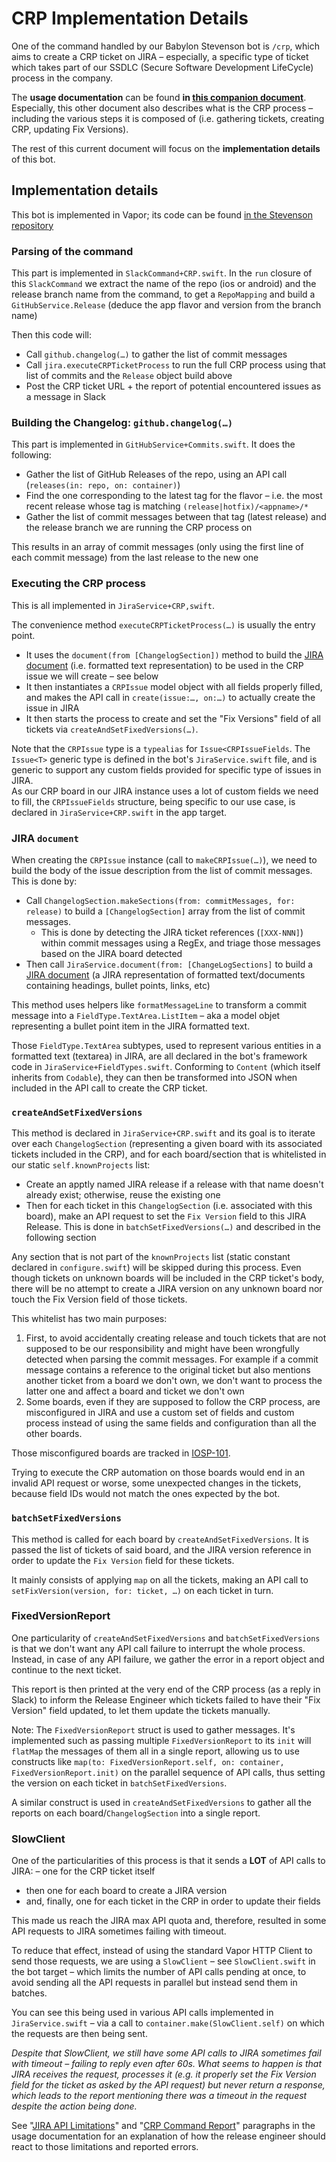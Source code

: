 # CRP Implementation Details

One of the command handled by our Babylon Stevenson bot is `/crp`, which aims to create a CRP ticket on JIRA – especially, a specific type of ticket which takes part of our SSDLC (Secure Software Development LifeCycle) process in the company.

The **usage documentation** can be found **in [this companion document](CRP-Bot.md)**. Especially, this other document also describes what is the CRP process – including the various steps it is composed of (i.e. gathering tickets, creating CRP, updating Fix Versions).

The rest of this current document will focus on the **implementation details** of this bot.

## Implementation details

This bot is implemented in Vapor; its code can be found [in the Stevenson repository](https://github.com/babylonhealth/Stevenson)

### Parsing of the command

This part is implemented in `SlackCommand+CRP.swift`. In the `run` closure of this `SlackCommand` we extract the name of the repo (ios or android) and the release branch name from the command, to get a `RepoMapping`
and build a `GitHubService.Release` (deduce the app flavor and version from the branch name)

Then this code will:

* Call `github.changelog(…)` to gather the list of commit messages
* Call `jira.executeCRPTicketProcess` to run the full CRP process using that list of commits and the `Release` object build above
* Post the CRP ticket URL + the report of potential encountered issues as a message in Slack

### Building the Changelog: `github.changelog(…)`

This part is implemented in `GitHubService+Commits.swift`. It does the following:

* Gather the list of GitHub Releases of the repo, using an API call (`releases(in: repo, on: container)`)
* Find the one corresponding to the latest tag for the flavor – i.e. the most recent release whose tag is matching `(release|hotfix)/<appname>/*`
* Gather the list of commit messages between that tag (latest release) and the release branch we are running the CRP process on

This results in an array of commit messages (only using the first line of each commit message) from the last release to the new one

### Executing the CRP process

This is all implemented in `JiraService+CRP,swift`.

The convenience method `executeCRPTicketProcess(…)` is usually the entry point.

* It uses the `document(from [ChangelogSection])` method to build the [JIRA document](https://developer.atlassian.com/cloud/jira/platform/apis/document/structure/) (i.e. formatted text representation) to be used in the CRP issue we will create – see below
* It then instantiates a `CRPIssue` model object with all fields properly filled, and makes the API call in `create(issue:…, on:…)` to actually create the issue in JIRA
* It then starts the process to create and set the "Fix Versions" field of all tickets via `createAndSetFixedVersions(…)`.

Note that the `CRPIssue` type is a `typealias` for `Issue<CRPIssueFields`. The `Issue<T>` generic type is defined in the bot's `JiraService.swift` file, and is generic to support any custom fields provided for specific type of issues in JIRA.  
As our CRP board in our JIRA instance uses a lot of custom fields we need to fill, the `CRPIssueFields` structure, being specific to our use case, is declared in `JiraService+CRP.swift` in the app target.

### JIRA `document`

When creating the `CRPIssue` instance (call to `makeCRPIssue(…)`), we need to build the body of the issue description from the list of commit messages. This is done by:

* Call `ChangelogSection.makeSections(from: commitMessages, for: release)` to build a `[ChangelogSection]` array from the list of commit messages.
  * This is done by detecting the JIRA ticket references (`[XXX-NNN]`) within commit messages using a RegEx, and triage those messages based on the JIRA board detected
* Then call `JiraService.document(from: [ChangeLogSections]` to build a [JIRA document](https://developer.atlassian.com/cloud/jira/platform/apis/document/structure/) (a JIRA representation of formatted text/documents containing headings, bullet points, links, etc)

This method uses helpers like `formatMessageLine` to transform a commit message into a `FieldType.TextArea.ListItem` – aka a model objet representing a bullet point item in the JIRA formatted text.

Those `FieldType.TextArea` subtypes, used to represent various entities in a formatted text (textarea) in JIRA, are all declared in the bot's framework code in `JiraService+FieldTypes.swift`. Conforming to `Content` (which itself inherits from `Codable`), they can then be transformed into JSON when included in the API call to create the CRP ticket.

### `createAndSetFixedVersions`

This method is declared in `JiraService+CRP.swift` and its goal is to iterate over each  `ChangelogSection` (representing a given board with its associated tickets included in the CRP), and for each board/section that is whitelisted in our static `self.knownProjects` list:

* Create an apptly named JIRA release if a release with that name doesn't already exist; otherwise, reuse the existing one
* Then for each ticket in this `ChangelogSection` (i.e. associated with this board), make an API request to set the `Fix Version` field to this JIRA Release. This is done in `batchSetFixedVersions(…)` and described in the following section

Any section that is not part of the `knownProjects` list (static constant declared in `configure.swift`) will be skipped during this process. Even though tickets on unknown boards will be included in the CRP ticket's body, there will be no attempt to create a JIRA version on any unknown board nor touch the Fix Version field of those tickets. 

This whitelist has two main purposes:

1. First, to avoid accidentally creating release and touch tickets that are not supposed to be our responsibility and might have been wrongfully detected when parsing the commit messages. For example if a commit message contains a reference to the original ticket but also mentions another ticket from a board we don't own, we don't want to process the latter one and affect a board and ticket we don't own
2. Some boards, even if they are supposed to follow the CRP process, are misconfigured in JIRA and use a custom set of fields and custom process instead of using the same fields and configuration than all the other boards. 

Those misconfigured boards are tracked in [IOSP-101](https://babylonpartners.atlassian.net/browse/IOSP-101). 

Trying to execute the CRP automation on those boards would end in an invalid API request or worse, some unexpected changes in the tickets, because field IDs would not match the ones expected by the bot.

### `batchSetFixedVersions`

This method is called for each board by `createAndSetFixedVersions`. It is passed the list of tickets of said board, and the JIRA version reference in order to update the `Fix Version` field for these tickets.

It mainly consists of applying `map` on all the tickets, making an API call to `setFixVersion(version, for: ticket, …)` on each ticket in turn.

### FixedVersionReport

One particularity of `createAndSetFixedVersions` and `batchSetFixedVersions` is that we don't want any API call failure to interrupt the whole process. Instead, in case of any API failure, we gather the error in a report object and continue to the next ticket.

This report is then printed at the very end of the CRP process (as a reply in Slack) to inform the Release Engineer which tickets failed to have their "Fix Version" field updated, to let them update the tickets manually.

Note: The `FixedVersionReport` struct is used to gather messages. It's implemented such as passing multiple `FixedVersionReport` to its `init` will `flatMap` the messages of them all in a single report, allowing us to use constructs like `map(to: FixedVersionReport.self, on: container, FixedVersionReport.init)` on the parallel sequence of API calls, thus setting the version on each ticket in `batchSetFixedVersions`. 

A similar construct is used in `createAndSetFixedVersions` to gather all the reports on each board/`ChangelogSection` into a single report.

### SlowClient

One of the particularities of this process is that it sends a **LOT** of API calls to JIRA:
– one for the CRP ticket itself
- then one for each board to create a JIRA version
- and, finally, one for each ticket in the CRP in order to update their fields

This made us reach the JIRA max API quota and, therefore, resulted in some API requests to JIRA sometimes failing with timeout.

To reduce that effect, instead of using the standard Vapor HTTP Client to send those requests, we are using a `SlowClient` – see `SlowClient.swift` in the bot target – which limits the number of API calls pending at once, to avoid sending all the API requests in parallel but instead send them in batches.

You can see this being used in various API calls implemented in `JiraService.swift` – via a call to `container.make(SlowClient.self)` on which the requests are then being sent.

_Despite that SlowClient, we still have some API calls to JIRA sometimes fail with timeout – failing to reply even after 60s. What seems to happen is that JIRA receives the request, processes it (e.g. it properly set the Fix Version field for the ticket as asked by the API request) but never return a response, which leads to the report mentioning there was a timeout in the request despite the action being done._

See "[JIRA API Limitations](CRP-Bot.md#jira-api-limitations)" and "[CRP Command Report](CRP-Bot.md#crp-command-report)" paragraphs in the usage documentation for an explanation of how the release engineer should react to those limitations and reported errors.

